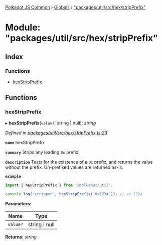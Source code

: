 [Polkadot JS Common](../README.md) › [Globals](../globals.md) › ["packages/util/src/hex/stripPrefix"](_packages_util_src_hex_stripprefix_.md)

# Module: "packages/util/src/hex/stripPrefix"

## Index

### Functions

* [hexStripPrefix](_packages_util_src_hex_stripprefix_.md#hexstripprefix)

## Functions

###  hexStripPrefix

▸ **hexStripPrefix**(`value?`: string | null): *string*

*Defined in [packages/util/src/hex/stripPrefix.ts:23](https://github.com/polkadot-js/common/blob/a53008fd/packages/util/src/hex/stripPrefix.ts#L23)*

**`name`** hexStripPrefix

**`summary`** Strips any leading `0x` prefix.

**`description`** 
Tests for the existence of a `0x` prefix, and returns the value without the prefix. Un-prefixed values are returned as-is.

**`example`** 
<BR>

```javascript
import { hexStripPrefix } from '@polkadot/util';

console.log('stripped', hexStripPrefix('0x1234')); // => 1234
```

**Parameters:**

Name | Type |
------ | ------ |
`value?` | string &#124; null |

**Returns:** *string*
